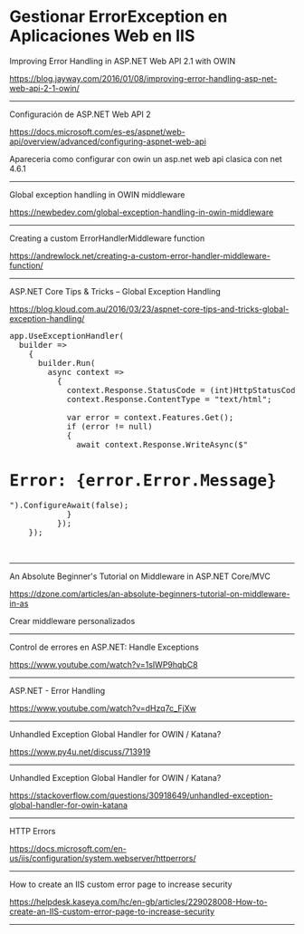 # Gestionar ErrorException en Aplicaciones Web en IIS

Improving Error Handling in ASP.NET Web API 2.1 with OWIN

https://blog.jayway.com/2016/01/08/improving-error-handling-asp-net-web-api-2-1-owin/

___

Configuración de ASP.NET Web API 2

https://docs.microsoft.com/es-es/aspnet/web-api/overview/advanced/configuring-aspnet-web-api

Apareceria como configurar con owin un asp.net web api clasica con net 4.6.1




___
Global exception handling in OWIN middleware

https://newbedev.com/global-exception-handling-in-owin-middleware

___

Creating a custom ErrorHandlerMiddleware function

https://andrewlock.net/creating-a-custom-error-handler-middleware-function/

___


ASP.NET Core Tips & Tricks – Global Exception Handling

https://blog.kloud.com.au/2016/03/23/aspnet-core-tips-and-tricks-global-exception-handling/

<pre>
app.UseExceptionHandler(
  builder =>
    {
      builder.Run(
        async context =>
          {
            context.Response.StatusCode = (int)HttpStatusCode.InternalServerError;
            context.Response.ContentType = "text/html";

            var error = context.Features.Get<IExceptionHandlerFeature>();
            if (error != null)
            {
              await context.Response.WriteAsync($"<h1>Error: {error.Error.Message}</h1>").ConfigureAwait(false);
            }
          });
    });


</pre>

___

An Absolute Beginner's Tutorial on Middleware in ASP.NET Core/MVC

https://dzone.com/articles/an-absolute-beginners-tutorial-on-middleware-in-as


Crear middleware personalizados

____

Control de errores en ASP.NET: Handle Exceptions

https://www.youtube.com/watch?v=1sIWP9hqbC8

___

ASP.NET - Error Handling

https://www.youtube.com/watch?v=dHzq7c_FjXw


___

Unhandled Exception Global Handler for OWIN / Katana?

https://www.py4u.net/discuss/713919

___


Unhandled Exception Global Handler for OWIN / Katana?

https://stackoverflow.com/questions/30918649/unhandled-exception-global-handler-for-owin-katana

____

HTTP Errors <httpErrors>

https://docs.microsoft.com/en-us/iis/configuration/system.webserver/httperrors/


___

How to create an IIS custom error page to increase security

https://helpdesk.kaseya.com/hc/en-gb/articles/229028008-How-to-create-an-IIS-custom-error-page-to-increase-security

___


